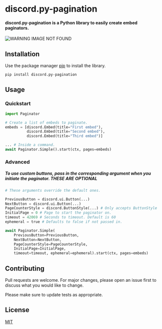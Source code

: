 # discord.py-pagination

#### discord.py-pagination is a Python library to easily create embed paginators.

<img src="https://cdn.soosbot.com/images/pagination-requirement.svg" alt="WARNING IMAGE NOT FOUND">

## Installation

Use the package manager [pip](https://pip.pypa.io/en/stable/) to install the library.

```bash
pip install discord.py-pagination
```

## Usage

### Quickstart
```python
import Paginator

# Create a list of embeds to paginate.
embeds = [discord.Embed(title="First embed"),
          discord.Embed(title="Second embed"),
          discord.Embed(title="Third embed")]

... # Inside a command.
await Paginator.Simple().start(ctx, pages=embeds)
```

### Advanced

##### To use custom buttons, pass in the corresponding argument when you initiate the paginator. **THESE ARE OPTIONAL**

```python
# These arguments override the default ones.

PreviousButton = discord.ui.Button(...)
NextButton = discord.ui.Button(...)
PageCounterStyle = discord.ButtonStyle(...) # Only accepts ButtonStyle instead of Button
InitialPage = 0 # Page to start the paginator on.
timeout = 42069 # Seconds to timeout. Default is 60
ephemeral = true # Defaults to false if not passed in.

await Paginator.Simple(
    PreviousButton=PreviousButton,
    NextButton=NextButton,
    PageCounterStyle=PageCounterStyle,
    InitialPage=InitialPage,
    timeout=timeout, ephemeral=ephemeral).start(ctx, pages=embeds)
```
## Contributing
Pull requests are welcome. For major changes, please open an issue first to discuss what you would like to change.

Please make sure to update tests as appropriate.

## License
[MIT](https://choosealicense.com/licenses/mit/)
